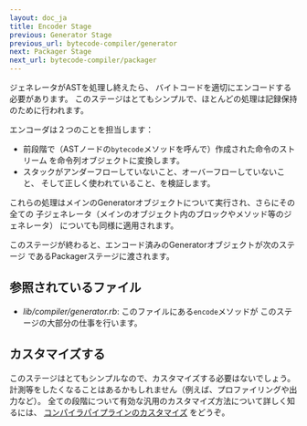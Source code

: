 ```yaml
---
layout: doc_ja
title: Encoder Stage
previous: Generator Stage
previous_url: bytecode-compiler/generator
next: Packager Stage
next_url: bytecode-compiler/packager
---
```


ジェネレータがASTを処理し終えたら、
バイトコードを適切にエンコードする必要があります。
このステージはとてもシンプルで、ほとんどの処理は記録保持のために行われます。

エンコーダは２つのことを担当します：

* 前段階で（ASTノードの`bytecode`メソッドを呼んで）作成された命令のストリーム
  を命令列オブジェクトに変換します。
* スタックがアンダーフローしていないこと、オーバーフローしていないこと、
  そして正しく使われていること、を検証します。

これらの処理はメインのGeneratorオブジェクトについて実行され、さらにその全ての
子ジェネレータ（メインのオブジェクト内のブロックやメソッド等のジェネレータ）
についても同様に適用されます。

このステージが終わると、エンコード済みのGeneratorオブジェクトが次のステージ
であるPackagerステージに渡されます。

## 参照されているファイル

* *lib/compiler/generator.rb*: このファイルにある`encode`メソッドが
  このステージの大部分の仕事を行います。

## カスタマイズする

このステージはとてもシンプルなので、カスタマイズする必要はないでしょう。
計測等をしたくなることはあるかもしれません（例えば、プロファイリングや出力など）。
全ての段階について有効な汎用のカスタマイズ方法について詳しく知るには、
[コンパイラパイプラインのカスタマイズ](/doc/ja/bytecode-compiler/customization/)
をどうぞ。
